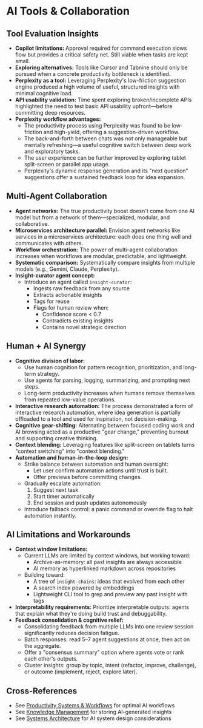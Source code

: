 # AI Tools & Collaboration

## Tool Evaluation Insights

- **Copilot limitations:** Approval required for command execution slows flow but provides a critical safety net. Still viable when tasks are kept small.
- **Exploring alternatives:** Tools like Cursor and Tabnine should only be pursued when a concrete productivity bottleneck is identified.
- **Perplexity as a tool:** Leveraging Perplexity's low-friction suggestion engine produced a high volume of useful, structured insights with minimal cognitive load.
- **API usability validation:** Time spent exploring broken/incomplete APIs highlighted the need to test basic API usability upfront—before committing deep resources.
- **Perplexity workflow advantages:**
  - The productivity process using Perplexity was found to be low-friction and high-yield, offering a suggestion-driven workflow.
  - The back-and-forth between chats was not only manageable but mentally refreshing—a useful cognitive switch between deep work and exploratory tasks.
  - The user experience can be further improved by exploring tablet split-screen or parallel app usage.
  - Perplexity's dynamic response generation and its "next question" suggestions offer a sustained feedback loop for idea expansion.

## Multi-Agent Collaboration

- **Agent networks:** The true productivity boost doesn't come from one AI model but from a network of them—specialized, modular, and collaborative.
- **Microservices architecture parallel:** Envision agent networks like services in a microservices architecture: each does one thing well and communicates with others.
- **Workflow orchestration:** The power of multi-agent collaboration increases when workflows are modular, predictable, and lightweight.
- **Systematic comparison:** Systematically compare insights from multiple models (e.g., Gemini, Claude, Perplexity).
- **Insight-curator agent concept:**
  - Introduce an agent called `insight-curator`:
    - Ingests raw feedback from any source
    - Extracts actionable insights
    - Tags for reuse
    - Flags for human review when:
      - Confidence score < 0.7
      - Contradicts existing insights
      - Contains novel strategic direction

## Human + AI Synergy

- **Cognitive division of labor:**
  - Use human cognition for pattern recognition, prioritization, and long-term strategy.
  - Use agents for parsing, logging, summarizing, and prompting next steps.
  - Long-term productivity increases when humans remove themselves from repeated low-value operations.
- **Interactive research automation:** The process demonstrated a form of interactive research automation, where idea generation is partially offloaded to a tool and used for inspiration, not decision-making.
- **Cognitive gear-shifting:** Alternating between focused coding work and AI browsing acted as a productive "gear change," preventing burnout and supporting creative thinking.
- **Context blending:** Leveraging features like split-screen on tablets turns "context switching" into "context blending."
- **Automation and human-in-the-loop design:**
  - Strike balance between automation and human oversight:
    - Let user confirm automation actions until trust is built.
    - Offer previews before committing changes.
  - Gradually escalate automation:
    1. Suggest next task
    2. Start timer automatically
    3. End session and push updates autonomously
  - Introduce fallback control: a panic command or override flag to halt automation instantly.

## AI Limitations and Workarounds

- **Context window limitations:**
  - Current LLMs are limited by context windows, but working toward:
    - Archive-as-memory: all past insights are always accessible
    - AI memory as hyperlinked markdown across repositories
  - Building toward:
    - A tree of `insight-chains`: ideas that evolved from each other
    - A search index powered by embeddings
    - Lightweight CLI tool to grep and preview any past insight with tags
- **Interpretability requirements:** Prioritize interpretable outputs: agents that explain what they're doing build trust and debuggability.
- **Feedback consolidation & cognitive relief:**
  - Consolidating feedback from multiple LLMs into one review session significantly reduces decision fatigue.
  - Batch responses: read 5–7 agent suggestions at once, then act on the aggregate.
  - Offer a "consensus summary" option where agents vote or rank each other's outputs.
  - Cluster insights: group by topic, intent (refactor, improve, challenge), or outcome (implement, reject, explore later).

## Cross-References

- See [Productivity Systems & Workflows](./01-productivity-systems.md) for optimal AI workflows
- See [Knowledge Management](./04-knowledge-management.md) for storing AI-generated insights
- See [Systems Architecture](./06-systems-architecture.md) for AI system design considerations
